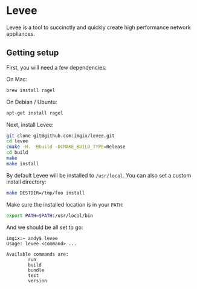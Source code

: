 # Levee

Levee is a tool to succinctly and quickly create high performance network
appliances.

## Getting setup

First, you will need a few dependencies:

On Mac:

```bash
brew install ragel
```

On Debian / Ubuntu:

```bash
apt-get install ragel
```

Next, install Levee:

```bash
git clone git@github.com:imgix/levee.git
cd levee
cmake -H. -Bbuild -DCMAKE_BUILD_TYPE=Release
cd build
make
make install
```

By default Levee will be installed to `/usr/local`. You can also set a custom
install directory:

```bash
make DESTDIR=/tmp/foo install
```

Make sure the installed location is in your `PATH`:

```bash
export PATH=$PATH:/usr/local/bin
```

And we should be all set to go:

```
imgix:~ andy$ levee
Usage: levee <command> ...

Available commands are:
        run
        build
        bundle
        test
        version
```

